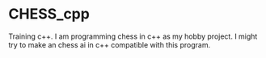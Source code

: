 # CHESS_cpp
Training c++.
I am programming chess in c++ as my hobby project.
I might try to make an chess ai in c++ compatible with this program.
